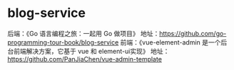 # blog-service
后端：《Go 语言编程之旅：一起用 Go 做项目》
地址：https://github.com/go-programming-tour-book/blog-service
前端：《vue-element-admin 是一个后台前端解决方案，它基于 vue 和 element-ui实现》
地址：https://github.com/PanJiaChen/vue-admin-template
